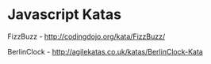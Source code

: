 
# Javascript Katas

FizzBuzz - http://codingdojo.org/kata/FizzBuzz/

BerlinClock - http://agilekatas.co.uk/katas/BerlinClock-Kata
